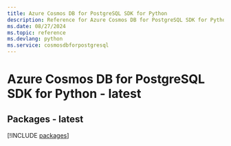 ```yaml
---
title: Azure Cosmos DB for PostgreSQL SDK for Python
description: Reference for Azure Cosmos DB for PostgreSQL SDK for Python
ms.date: 08/27/2024
ms.topic: reference
ms.devlang: python
ms.service: cosmosdbforpostgresql
---
```

# Azure Cosmos DB for PostgreSQL SDK for Python - latest
## Packages - latest
[!INCLUDE [packages](cosmos-db-for-postgresql-index.md)]